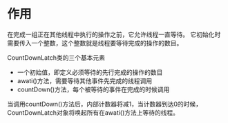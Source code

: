 # 作用
在完成一组正在其他线程中执行的操作之前，它允许线程一直等待。
它初始化时需要传入一个整数，这个整数就是线程要等待完成的操作的数目。

CountDownLatch类的三个基本元素
+ 一个初始值，即定义必须等待的先行完成的操作的数目
+ awati()方法，需要等待其他事件先完成的线程调用
+ countDown()方法，每个被等待的事件在完成的时候调用

当调用countDown()方法后，内部计数器将减1，当计数器到达0的时候，CountDownLatch对象将唤起所有在awati()方法上等待的线程。

